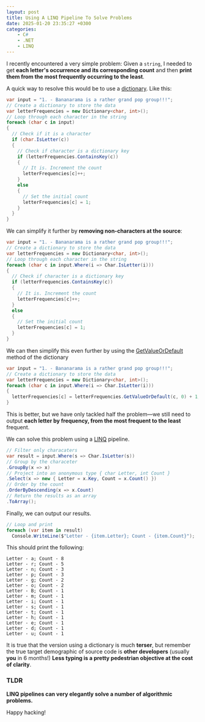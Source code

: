 ```yaml
---
layout: post
title: Using A LINQ Pipeline To Solve Problems
date: 2025-01-20 23:35:27 +0300
categories:
    - C#
    - .NET
    - LINQ
---
```


I recently encountered a very simple problem: Given a `string`, I needed to get **each letter's occurrence and its corresponding count** and then **print them from the most frequently occurring to the least**.

A quick way to resolve this would be to use a [dictionary](https://learn.microsoft.com/en-us/dotnet/api/system.collections.generic.dictionary-2?view=net-9.0). Like this:

```c#
var input = "1. - Bananarama is a rather grand pop group!!!";
// Create a dictionary to store the data
var letterFrequencies = new Dictionary<char, int>();
// Loop through each character in the string
foreach (char c in input)
{
  // Check if it is a character
  if (char.IsLetter(c))
  {
    // Check if character is a dictionary key
    if (letterFrequencies.ContainsKey(c))
    {
      // It is. Increment the count
      letterFrequencies[c]++;
    }
    else
    {
      // Set the initial count
      letterFrequencies[c] = 1;
    }
  }
}

```

We can simplify it further by **removing non-characters at the source**:

```c#
var input = "1. - Bananarama is a rather grand pop group!!!";
// Create a dictionary to store the data
var letterFrequencies = new Dictionary<char, int>();
// Loop through each character in the string
foreach (char c in input.Where(i => Char.IsLetter(i)))
{
  // Check if character is a dictionary key
  if (letterFrequencies.ContainsKey(c))
  {
    // It is. Increment the count
    letterFrequencies[c]++;
  }
  else
  {
    // Set the initial count
    letterFrequencies[c] = 1;
  }
}
```

We can then simplify this even further by using the [GetValueOrDefault]() method of the dictionary

```c#
var input = "1. - Bananarama is a rather grand pop group!!!";
// Create a dictionary to store the data
var letterFrequencies = new Dictionary<char, int>();
foreach (char c in input.Where(i => Char.IsLetter(i)))
{
  letterFrequencies[c] = letterFrequencies.GetValueOrDefault(c, 0) + 1;
}
```

This is better, but we have only tackled half the problem—we still need to output **each letter by frequency, from the most frequent to the least** frequent.

We can solve this problem using a [LINQ](https://learn.microsoft.com/en-us/dotnet/csharp/linq/) pipeline.

```c#
// Filter only characaters
var result = input.Where(s => Char.IsLetter(s))
// Group by the characeter
.GroupBy(x => x)
// Project into an anonymous type { char Letter, int Count }
.Select(x => new { Letter = x.Key, Count = x.Count() })
// Order by the count
.OrderByDescending(x => x.Count)
// Return the results as an array
.ToArray();
```

Finally, we can output our results.

```c#
// Loop and print
foreach (var item in result)
  Console.WriteLine($"Letter - {item.Letter}; Count - {item.Count}");
```

This should print the following:

```plaintext
Letter - a; Count - 8
Letter - r; Count - 5
Letter - n; Count - 3
Letter - p; Count - 3
Letter - g; Count - 2
Letter - o; Count - 2
Letter - B; Count - 1
Letter - m; Count - 1
Letter - i; Count - 1
Letter - s; Count - 1
Letter - t; Count - 1
Letter - h; Count - 1
Letter - e; Count - 1
Letter - d; Count - 1
Letter - u; Count - 1
```

It is true that the version using a dictionary is much **terser**, but remember the true target demographic of source code is **other developers** (usually **you** in 6 months!) **Less typing is a pretty pedestrian objective at the cost of clarity**.


### TLDR

**LINQ pipelines can very elegantly solve a number of algorithmic problems.**

Happy hacking!
